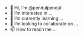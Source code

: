- 👋 Hi, I’m @pendulpendul
- 👀 I’m interested in ...
- 🌱 I’m currently learning ...
- 💞️ I’m looking to collaborate on ...
- 📫 How to reach me ...

<!---
pendulpendul/pendulpendul is a ✨ special ✨ repository because its `README.md` (this file) appears on your GitHub profile.
You can click the Preview link to take a look at your changes.
--->
